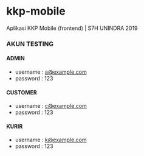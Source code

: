 # kkp-mobile
Aplikasi KKP Mobile (frontend) | S7H UNINDRA 2019

### AKUN TESTING

#### ADMIN
- username : a@example.com
- password : 123

#### CUSTOMER
- username : c@example.com
- password : 123

#### KURIR
- username : k@example.com
- password : 123
